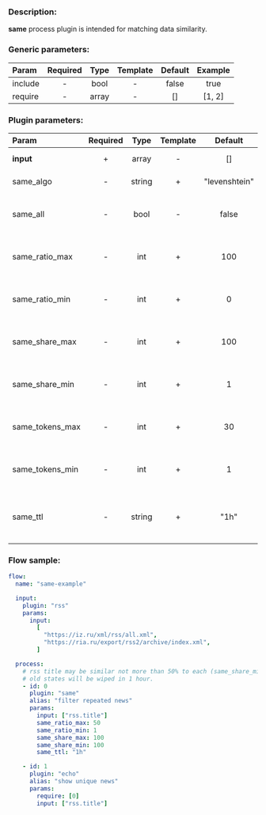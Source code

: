 ### Description:

**same** process plugin is intended for matching data similarity.

### Generic parameters:

| Param   | Required | Type  | Template | Default | Example |
| :------ | :------: | :---: | :------: | :-----: | :-----: |
| include |    -     | bool  |    -     |  false  |  true   |
| require |    -     | array |    -     |   []    | [1, 2]  |

### Plugin parameters:

| Param           | Required |  Type  | Template |    Default    |     Example      | Description                                                                  |
| :-------------- | :------: | :----: | :------: | :-----------: | :--------------: | :--------------------------------------------------------------------------- |
| **input**       |    +     | array  |    -     |      []       | ["twitter.text"] | List of [Datum](../../concept.md) fields with data.                          |
| same_algo       |    -     | string |    +     | "levenshtein" |      "jaro"      | Similarity [algorithm](https://github.com/hbollon/go-edlib).                 |
| same_all        |    -     |  bool  |    -     |     false     |       true       | Similarity must be matched in all selected [Datum](../../concept.md) fields. |
| same_ratio_max  |    -     |  int   |    +     |      100      |        70        | Maximum similarity ratio per comparison (percents).                          |
| same_ratio_min  |    -     |  int   |    +     |       0       |        50        | Minimum similarity ratio per comparison (percents).                          |
| same_share_max  |    -     |  int   |    +     |      100      |        70        | Maximum similarity over all data (percents).                                 |
| same_share_min  |    -     |  int   |    +     |       1       |        50        | Minimum similarity over all data (percents).                                 |
| same_tokens_max |    -     |  int   |    +     |      30       |       100        | Maximum amount of tokens for comparison.                                     |
| same_tokens_min |    -     |  int   |    +     |       1       |        30        | Minimum amount of tokens for comparison.                                     |
| same_ttl        |    -     | string |    +     |     "1h"      |      "24h"       | TTL (Time To Live) for saved states (tokens joint into a sentence/state).    |

### Flow sample:

```yaml
flow:
  name: "same-example"

  input:
    plugin: "rss"
    params:
      input:
        [
          "https://iz.ru/xml/rss/all.xml",
          "https://ria.ru/export/rss2/archive/index.xml",
        ]

  process:
    # rss title may be similar not more than 50% to each (same_share_min: 100) saved state.
    # old states will be wiped in 1 hour.
    - id: 0
      plugin: "same"
      alias: "filter repeated news"
      params:
        input: ["rss.title"]
        same_ratio_max: 50
        same_ratio_min: 1
        same_share_max: 100
        same_share_min: 100
        same_ttl: "1h"

    - id: 1
      plugin: "echo"
      alias: "show unique news"
      params:
        require: [0]
        input: ["rss.title"]
```
